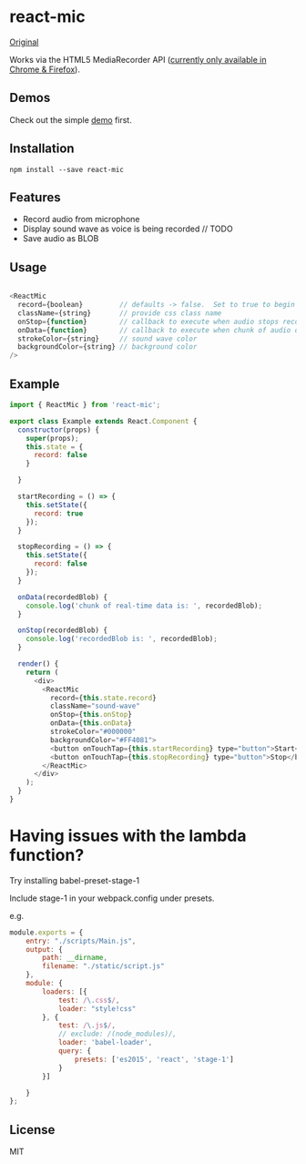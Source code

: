 # react-mic
[Original](https://github.com/hackingbeauty/react-mic)

Works via the HTML5 MediaRecorder API ([currently only available in Chrome & Firefox](https://caniuse.com/#search=MediaRecorder)).

## Demos

Check out the simple [demo](https://aleksa000777.github.io/react-mic/) first.

## Installation

`npm install --save react-mic`

## Features

- Record audio from microphone
- Display sound wave as voice is being recorded // TODO
- Save audio as BLOB

## Usage

```js

<ReactMic
  record={boolean}         // defaults -> false.  Set to true to begin recording
  className={string}       // provide css class name
  onStop={function}        // callback to execute when audio stops recording
  onData={function}        // callback to execute when chunk of audio data is available
  strokeColor={string}     // sound wave color
  backgroundColor={string} // background color
/>

```

## Example

```js
import { ReactMic } from 'react-mic';

export class Example extends React.Component {
  constructor(props) {
    super(props);
    this.state = {
      record: false
    }

  }

  startRecording = () => {
    this.setState({
      record: true
    });
  }

  stopRecording = () => {
    this.setState({
      record: false
    });
  }

  onData(recordedBlob) {
    console.log('chunk of real-time data is: ', recordedBlob);
  }

  onStop(recordedBlob) {
    console.log('recordedBlob is: ', recordedBlob);
  }

  render() {
    return (
      <div>
        <ReactMic
          record={this.state.record}
          className="sound-wave"
          onStop={this.onStop}
          onData={this.onData}
          strokeColor="#000000"
          backgroundColor="#FF4081">
          <button onTouchTap={this.startRecording} type="button">Start</button>
          <button onTouchTap={this.stopRecording} type="button">Stop</button>
        </ReactMic>
      </div>
    );
  }
}
```
# Having issues with the lambda function?
Try installing babel-preset-stage-1

Include stage-1 in your webpack.config under presets.

e.g.

```js
module.exports = {
    entry: "./scripts/Main.js",
    output: {
        path: __dirname,
        filename: "./static/script.js"
    },
    module: {
        loaders: [{
            test: /\.css$/,
            loader: "style!css"
        }, {
            test: /\.js$/,
            // exclude: /(node_modules)/,
            loader: 'babel-loader',
            query: {
                presets: ['es2015', 'react', 'stage-1']
            }
        }]

    }
};
```

## License

MIT
